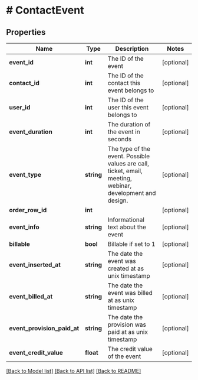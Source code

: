 # # ContactEvent

## Properties

Name | Type | Description | Notes
------------ | ------------- | ------------- | -------------
**event_id** | **int** | The ID of the event | [optional]
**contact_id** | **int** | The ID of the contact this event belongs to | [optional]
**user_id** | **int** | The ID of the user this event belongs to | [optional]
**event_duration** | **int** | The duration of the event in seconds | [optional]
**event_type** | **string** | The type of the event. Possible values are call, ticket, email, meeting, webinar, development and design. | [optional]
**order_row_id** | **int** |  | [optional]
**event_info** | **string** | Informational text about the event | [optional]
**billable** | **bool** | Billable if set to 1 | [optional]
**event_inserted_at** | **string** | The date the event was created at as unix timestamp | [optional]
**event_billed_at** | **string** | The date the event was billed at as unix timestamp | [optional]
**event_provision_paid_at** | **string** | The date the provision was paid at as unix timestamp | [optional]
**event_credit_value** | **float** | The credit value of the event | [optional]

[[Back to Model list]](../../README.md#models) [[Back to API list]](../../README.md#endpoints) [[Back to README]](../../README.md)
